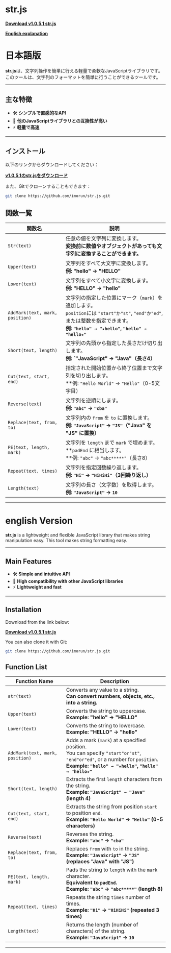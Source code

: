 # str.js

[**Download v1.0.5.1 str.js**](https://github.com/imorun/str.js/releases/download/v1.0.5.1/str.js)

[**English explanation**](?tab=readme-ov-file#englishVersion)

# 日本語版

**str.js**は、文字列操作を簡単に行える軽量で柔軟なJavaScriptライブラリです。このツールは、文字列のフォーマットを簡単に行うことができるツールです。

---

## 主な特徴
- 🛠️ **シンプルで直感的なAPI**
- 🤝 **他のJavaScriptライブラリとの互換性が高い**
- ⚡ **軽量で高速**

---

## インストール

以下のリンクからダウンロードしてください：

[**v1.0.5.1のstr.jsをダウンロード**](https://github.com/imorun/str.js/releases/download/v1.0.5.1/str.js)

また、Gitでクローンすることもできます：

```bash
git clone https://github.com/imorun/str.js.git
```

## 関数一覧

| 関数名                    | 説明                                                                                     |
|--------------------------|-----------------------------------------------------------------------------------------|
| `Str(text)`               | 任意の値を文字列に変換します。<br>**変換前に数値やオブジェクトがあっても文字列に変換することができます。**           |
| `Upper(text)`             | 文字列をすべて大文字に変換します。<br>**例: "hello" → "HELLO"**                               |
| `Lower(text)`             | 文字列をすべて小文字に変換します。<br>**例: "HELLO" → "hello"**                               |
| `AddMark(text, mark, position)` | 文字列の指定した位置にマーク（`mark`）を追加します。<br>`position`には `"start"か"st"`, `"end"か"ed"`, または整数を指定できます。<br>**例: `"hello" → "★hello"`, `"hello" → "hello★"`** |
| `Short(text, length)`     | 文字列の先頭から指定した長さだけ切り出します。<br>**例: `"JavaScript" → "Java"（長さ4）**                        |
| `Cut(text, start, end)`   | 指定された開始位置から終了位置まで文字列を切り出します。<br>**例: `"Hello World"` → `"Hello"`（0-5文字目）    |
| `Reverse(text)`           | 文字列を逆順にします。<br>**例: `"abc"` → `"cba"`**                                          |
| `Replace(text, from, to)` | 文字列内の `from` を `to` に置換します。<br>**例: `"JavaScript"` → `"JS"`（"Java" を "JS" に置換）**           |
| `PE(text, length, mark)`  | 文字列を `length` まで `mark` で埋めます。<br>**`padEnd` に相当します。<br>**例: `"abc"` → `"abc*****"`（長さ8） |
| `Repeat(text, times)`     | 文字列を指定回数繰り返します。<br>**例: `"Hi"` → `"HiHiHi"`（3回繰り返し）**                     |
| `Length(text)`            | 文字列の長さ（文字数）を取得します。<br>**例: `"JavaScript"` → `10`**                           |

---

# english Version

**str.js** is a lightweight and flexible JavaScript library that makes string manipulation easy. This tool makes string formatting easy.

---

## Main Features
- 🛠️ **Simple and intuitive API**
- 🤝 **High compatibility with other JavaScript libraries**
- ⚡ **Lightweight and fast**

---

## Installation

Download from the link below:

[**Download v1.0.5.1 str.js**](https://github.com/imorun/str.js/releases/download/v1.0.5.1/str.js)

You can also clone it with Git:

```bash
git clone https://github.com/imorun/str.js.git
```

## Function List

| Function Name            | Description                                                                                     |
|--------------------------|-------------------------------------------------------------------------------------------------|
| `atr(text)`               | Converts any value to a string.<br>**Can convert numbers, objects, etc., into a string.**        |
| `Upper(text)`             | Converts the string to uppercase.<br>**Example: "hello" → "HELLO"**                               |
| `Lower(text)`             | Converts the string to lowercase.<br>**Example: "HELLO" → "hello"**                               |
| `AddMark(text, mark, position)` | Adds a mark (`mark`) at a specified position.<br>You can specify `"start"or"st"`, `"end"or"ed"`, or a number for `position`.<br>**Example: `"hello" → "★hello"`, `"hello" → "hello★"`** |
| `Short(text, length)`     | Extracts the first `length` characters from the string.<br>**Example: `"JavaScript" → "Java"` (length 4)**  |
| `Cut(text, start, end)`   | Extracts the string from position `start` to position `end`.<br>**Example: `"Hello World"` → `"Hello"` (0-5 characters)** |
| `Reverse(text)`           | Reverses the string.<br>**Example: `"abc"` → `"cba"`**                                          |
| `Replace(text, from, to)` | Replaces `from` with `to` in the string.<br>**Example: `"JavaScript"` → `"JS"` (replaces "Java" with "JS")** |
| `PE(text, length, mark)`  | Pads the string to `length` with the `mark` character.<br>**Equivalent to `padEnd`.**<br>**Example: `"abc"` → `"abc*****"` (length 8)** |
| `Repeat(text, times)`     | Repeats the string `times` number of times.<br>**Example: `"Hi"` → `"HiHiHi"` (repeated 3 times)** |
| `Length(text)`            | Returns the length (number of characters) of the string.<br>**Example: `"JavaScript"` → `10`**   |

---
